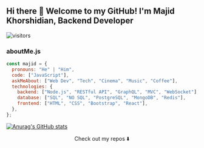 ## Hi there 👋 Welcome to my GitHub! I'm Majid Khorshidian, Backend Developer

![visitors](https://visitor-badge.glitch.me/badge?page_id=thismajid&left_color=green&right_color=red)

### aboutMe.js

```javascript
const majid = {
  pronouns: "He" | "Him",
  code: ["JavaScript"],
  askMeAbout: ["Web Dev", "Tech", "Cinema", "Music", "Coffee"],
  technologies: {
    backend: ["Node.js", "RESTful API", "GraphQL", "MVC", "WebSocket"],
    database: ["SQL", "NO SQL", "PostgreSQL", "MongoDB", "Redis"],
    frontend: ["HTML", "CSS", "Bootstrap", "React"],
  },
};
```
[![Anurag's GitHub stats](https://github-readme-stats.vercel.app/api?username=thismajid)](https://github.com/anuraghazra/github-readme-stats)

<p align="center">
Check out my repos ⬇️  
</p>
